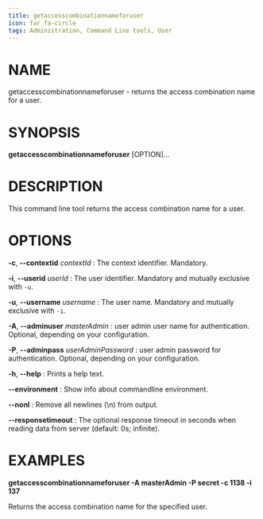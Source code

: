 ```yaml
---
title: getaccesscombinationnameforuser
icon: far fa-circle
tags: Administration, Command Line tools, User
---
```


# NAME

getaccesscombinationnameforuser - returns the access combination name for a user.

# SYNOPSIS

**getaccesscombinationnameforuser** [OPTION]...

# DESCRIPTION

This command line tool returns the access combination name for a user.

# OPTIONS

**-c**, **--contextid** *contextId*
: The context identifier. Mandatory.

**-i**, **--userid** *userId*
: The user identifier. Mandatory and mutually exclusive with `-u`.

**-u**, **--username** *username*
: The user name. Mandatory and mutually exclusive with `-i`.

**-A**, **--adminuser** *masterAdmin*
: user admin user name for authentication. Optional, depending on your configuration.

**-P**, **--adminpass** *userAdminPassword*
: user admin password for authentication. Optional, depending on your configuration.

**-h**, **--help**
: Prints a help text.

**--environment**
: Show info about commandline environment.

**--nonl**
: Remove all newlines (\\n) from output.

**--responsetimeout**
: The optional response timeout in seconds when reading data from server (default: 0s; infinite).

# EXAMPLES

**getaccesscombinationnameforuser -A masterAdmin -P secret -c 1138 -i 137**

Returns the access combination name for the specified user.

